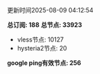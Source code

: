 更新时间2025-08-09 04:12:54

**总订阅: 188**
**总节点: 33923**
- vless节点: 10127
- hysteria2节点: 20

**google ping有效节点: 256**
